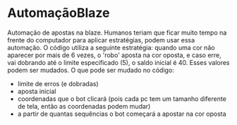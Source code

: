 # AutomaçãoBlaze
Automação de apostas na blaze. Humanos teriam que ficar muito tempo na frente do computador para aplicar estratégias, podem usar essa automação.
O código utiliza a seguinte estratégia: quando uma cor não aparecer por mais de 6 vezes, o 'robo' aposta na cor oposta, e caso erre, vai dobrando até o limite especificado (5), o saldo inicial é 40. Esses valores podem ser mudados. 
O que pode ser mudado no código:
- limite de erros (e dobradas)
- aposta inicial
- coordenadas que o bot clicará (pois cada pc tem um tamanho diferente de tela, então as coordenadas podem mudar)
- a partir de quantas sequências o bot começará a apostar na cor oposta
